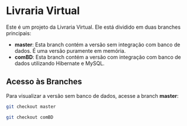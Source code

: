 # Livraria Virtual

Este é um projeto da Livraria Virtual. Ele está dividido em duas branches principais:

- **master**: Esta branch contém a versão sem integração com banco de dados. É uma versão puramente em memória.
- **comBD**: Esta branch contém a versão com integração com banco de dados utilizando Hibernate e MySQL.

## Acesso às Branches

Para visualizar a versão sem banco de dados, acesse a branch **master**:

```bash
git checkout master

git checkout comBD
